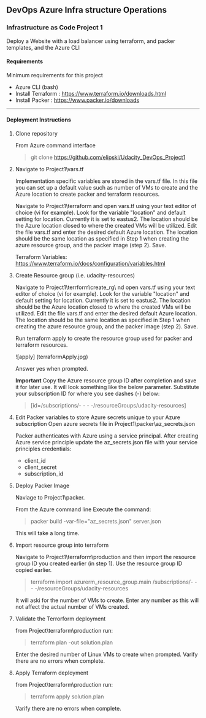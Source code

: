 ## DevOps Azure Infra structure Operations ##
### Infrastructure as Code Project 1 ###

Deploy a Website with a load balancer using terraform, and packer templates, and the Azure CLI  

#### Requirements ####
Minimum requirements for this project

* Azure CLI (bash) 
* Install Terraform   : https://www.terraform.io/downloads.html
* Install Packer      : https://www.packer.io/downloads

___

#### Deployment Instructions ####

1. Clone repository 

    From Azure command interface 
    > git clone https://github.com/elipski/Udacity_DevOps_Project1

2.  Navigate to Project1\vars.tf

    Implementation specific variables are stored in the vars.tf file. In this file you can set up a default value such as number of VMs to create and the Azure location to create packer and terraform resources. 

    Navigate to Project1\terraform and open vars.tf using your text editor of choice (vi for example). Look for the variable "location" and default setting for location. Currently it is set to eastus2. The location should be the Azure location closed to where the created VMs will be utilized. Edit the file vars.tf and enter the desired default Azure location. The location should be the same location as specified in Step 1 when creating the azure resource group, and the packer image (step 2). Save. 

    Terraform Variables: https://www.terraform.io/docs/configuration/variables.html
    
2. Create Resource group (i.e. udacity-resources)

    Navigate to Project1\terrform\create_rg\ nd open vars.tf using your text editor of choice (vi for example). Look for the variable "location" and default setting for location. Currently it is set to eastus2. The location should be the Azure location closed to where the created VMs will be utilized. Edit the file vars.tf and enter the desired default Azure location. The location should be the same location as specified in Step 1 when creating the azure resource group, and the packer image (step 2). Save. 

    Run terraform apply to create the resource group used for packer and terraform resources.

    ![apply] (terraformApply.jpg)

    Answer yes when prompted.

    **Important**
    Copy the Azure resource group ID after completion and save it for later use. It will look something like the below parameter. Substitute your subscription ID for where you see dashes (-) below:

    >[id=/subscriptions/- - - -/resourceGroups/udacity-resources]


3. Edit Packer variables to store Azure secrets unique to your Azure subscription 
    Open azure secrets file in Project1\packer\az_secrets.json

    Packer authenticates with Azure using a service principal. After creating Azure service principle update the az_secrets.json file with your service principles credentials: 
    - client_id 
    - client_secret
    - subscription_id

4. Deploy Packer Image 

    Naviage to Project1\packer.
    
    From the Azure command line Execute the command:

    > packer build -var-file="az_secrets.json" server.json

    This will take a long time.

5. Import resource group into terraform 

    Navigate to Project1\terraform\production and then import the resource group ID you created earlier (in step 1). Use the resource group ID copied earlier.
    
    > terraform import azurerm_resource_group.main /subscriptions/- - - -/resourceGroups/udacity-resources 

    It will aski for the number of VMs to create. Enter any number as this will not affect the actual number of VMs created. 
    
7. Validate the Terrorform deployment

    from Project\terraform\production run:

    > terraform plan -out solution.plan

    Enter the desired number of Linux VMs to create when prompted. 
    Varify there are no errors when complete.

8. Apply Terraform deployment  

    from Project\terraform\production run:

    >terraform apply solution.plan
    
    Varify there are no errors when complete.